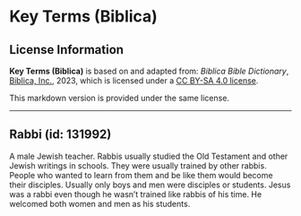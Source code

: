 # Key Terms (Biblica)

## License Information

**Key Terms (Biblica)** is based on and adapted from: _Biblica Bible Dictionary_, [Biblica, Inc.](https://www.biblica.com/), 2023, which is licensed under a [CC BY-SA 4.0 license](https://creativecommons.org/licenses/by-sa/4.0/legalcode.en).

This markdown version is provided under the same license.



--------------------------------

## Rabbi (id: 131992)

A male Jewish teacher. Rabbis usually studied the Old Testament and other Jewish writings in schools. They were usually trained by other rabbis. People who wanted to learn from them and be like them would become their disciples. Usually only boys and men were disciples or students. Jesus was a rabbi even though he wasn’t trained like rabbis of his time. He welcomed both women and men as his students.


